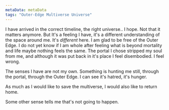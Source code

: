```yaml
---
metaData: metaData
tags: "Outer-Edge Multiverse Universe"
---
```


I have arrived in the correct timeline, the right universe.. I hope. Not that it matters anymore. But It's a feeling I have, it's a different understanding of the space around me. It's *different* here. I am glad to be free of the Outer Edge. I do not yet know if I am whole after feeling what is beyond mortality and life maybe nothing feels the same. The portal I chose stripped my soul from me, and although it was put back in it's place I feel disembodied. I feel wrong. 

The senses I have are not my own. Something is hunting me still, through the portal, through the Outer Edge. I can see it's hatred, it's hunger.

As much as I would like to save the multiverse, I would also like to return home. 

Some other sense tells me that's not going to happen.
